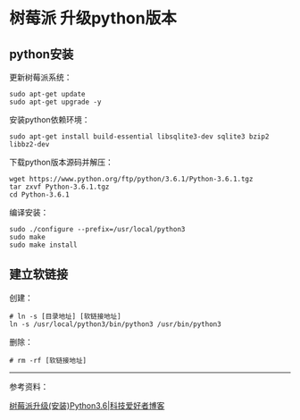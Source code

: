 # 树莓派 升级python版本

## python安装
更新树莓派系统：
```
sudo apt-get update
sudo apt-get upgrade -y
```

安装python依赖环境：
```
sudo apt-get install build-essential libsqlite3-dev sqlite3 bzip2 libbz2-dev
```

下载python版本源码并解压：
```
wget https://www.python.org/ftp/python/3.6.1/Python-3.6.1.tgz
tar zxvf Python-3.6.1.tgz
cd Python-3.6.1
```
编译安装：
```
sudo ./configure --prefix=/usr/local/python3
sudo make
sudo make install
```
## 建立软链接
创建：
```
# ln -s [目录地址] [软链接地址]
ln -s /usr/local/python3/bin/python3 /usr/bin/python3
```
删除：
```
# rm -rf [软链接地址]
```


***
参考资料：

[树莓派升级(安装)Python3.6|科技爱好者博客](http://blog.lxx1.com/3214)
